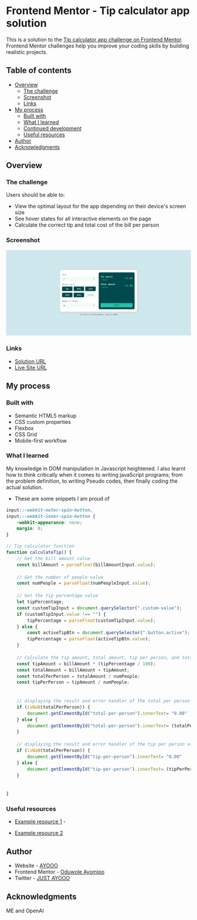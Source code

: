 # Frontend Mentor - Tip calculator app solution

This is a solution to the [Tip calculator app challenge on Frontend Mentor](https://www.frontendmentor.io/challenges/tip-calculator-app-ugJNGbJUX). Frontend Mentor challenges help you improve your coding skills by building realistic projects.

## Table of contents

- [Overview](#overview)
  - [The challenge](#the-challenge)
  - [Screenshot](#screenshot)
  - [Links](#links)
- [My process](#my-process)
  - [Built with](#built-with)
  - [What I learned](#what-i-learned)
  - [Continued development](#continued-development)
  - [Useful resources](#useful-resources)
- [Author](#author)
- [Acknowledgments](#acknowledgments)


## Overview

### The challenge

Users should be able to:

- View the optimal layout for the app depending on their device's screen size
- See hover states for all interactive elements on the page
- Calculate the correct tip and total cost of the bill per person

### Screenshot

![](https://github.com/oduwole-ayomipo/tip-calculator/blob/main/tip-calculator-app-main/Screenshot.png)


### Links

- [Solution URL](https://github.com/oduwole-ayomipo/tip-calculator)
- [Live Site URL](https://ayooo-tip-calc.netlify.app/)

## My process

### Built with

- Semantic HTML5 markup
- CSS custom properties
- Flexbox
- CSS Grid
- Mobile-first workflow


### What I learned

My knowledge in DOM manipulation in Javascript heightened. I also learnt how to think critically when it comes to writing javaScript programs; from the problem definition, to writing Pseudo codes, then finally coding the actual solution.

- These are some snippets I am proud of

```css
input::-webkit-outer-spin-button,
input::-webkit-inner-spin-button {
    -webkit-appearance: none;
    margin: 0;
}

```
```js
// Tip calculator function
function calculateTip() {
    // Get the bill amount value
    const billAmount = parseFloat(billAmountInput.value);

    // Get the number of people value
    const numPeople = parseFloat(numPeopleInput.value);

    // Get the tip percentage value
    let tipPercentage;
    const customTipInput = document.querySelector(".custom-value");
    if (customTipInput.value !== "") {
        tipPercentage = parseFloat(customTipInput.value);
    } else {
        const activeTipBtn = document.querySelector(".button.active");
        tipPercentage = parseFloat(activeTipBtn.value);
    }

    // Calculate the tip amount, total amount, tip per person, and total per person
    const tipAmount = billAmount * (tipPercentage / 100);
    const totalAmount = billAmount + tipAmount;
    const totalPerPerson = totalAmount / numPeople;
    const tipPerPerson = tipAmount / numPeople;


    // displaying the result and error handler of the total per person value
    if (isNaN(totalPerPerson)) {
        document.getElementById("total-per-person").innerText= "0.00"
    } else {
        document.getElementById("total-per-person").innerText= (totalPerPerson.toFixed(2));
    }

    // displaying the result and error handler of the tip per person value
    if (isNaN(totalPerPerson)) {
        document.getElementById("tip-per-person").innerText= "0.00"
    } else {
        document.getElementById("tip-per-person").innerText= (tipPerPerson.toFixed(2));
    }
        

}

```

### Useful resources

- [Example resource 1](https://www.stackoverflow.com) - 

- [Example resource 2](https://www.w3schools.com)



## Author

- Website - [AYOOO](https://www.twitter.com/ayooo.eth)
- Frontend Mentor - [Oduwole Ayomipo](https://www.frontendmentor.io/profile/oduwoleayomipo)
- Twitter - [JUST AYOOO](https://www.twitter.com/ayooo.eth)


## Acknowledgments
ME and OpenAI
